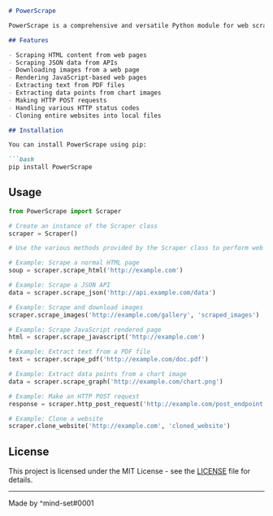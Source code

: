 ```markdown
# PowerScrape

PowerScrape is a comprehensive and versatile Python module for web scraping. It provides powerful functionalities to extract various types of content from the web, including HTML, JSON, images, PDFs, and more. The module also includes features for handling different types of web requests, handling errors, and cloning entire websites into local files.

## Features

- Scraping HTML content from web pages
- Scraping JSON data from APIs
- Downloading images from a web page
- Rendering JavaScript-based web pages
- Extracting text from PDF files
- Extracting data points from chart images
- Making HTTP POST requests
- Handling various HTTP status codes
- Cloning entire websites into local files

## Installation

You can install PowerScrape using pip:

```bash
pip install PowerScrape
```

## Usage

```python
from PowerScrape import Scraper

# Create an instance of the Scraper class
scraper = Scraper()

# Use the various methods provided by the Scraper class to perform web scraping operations

# Example: Scrape a normal HTML page
soup = scraper.scrape_html('http://example.com')

# Example: Scrape a JSON API
data = scraper.scrape_json('http://api.example.com/data')

# Example: Scrape and download images 
scraper.scrape_images('http://example.com/gallery', 'scraped_images')

# Example: Scrape JavaScript rendered page
html = scraper.scrape_javascript('http://example.com')

# Example: Extract text from a PDF file
text = scraper.scrape_pdf('http://example.com/doc.pdf')

# Example: Extract data points from a chart image
data = scraper.scrape_graph('http://example.com/chart.png')

# Example: Make an HTTP POST request
response = scraper.http_post_request('http://example.com/post_endpoint', data={'key': 'value'})

# Example: Clone a website
scraper.clone_website('http://example.com', 'cloned_website')
```

## License

This project is licensed under the MIT License - see the [LICENSE](LICENSE) file for details.

--------------
Made by ^mind-set#0001
